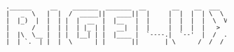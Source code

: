 <p align="center">
<pre>
.______     __    _______  _______  __       __    __  ___   ___
|   _  \   |  |  /  _____||   ____||  |     |  |  |  | \  \ /  /
|  |_)  |  |  | |  |  __  |  |__   |  |     |  |  |  |  \  V  /
|      /   |  | |  | |_ | |   __|  |  |     |  |  |  |   >   <
|  |\  \__ |  | |  |__| | |  |____ |  `----.|  `--'  |  /  .  \
| _| `.__| |__|  \______| |_______||_______| \______/  /__/ \__\
</pre>
</p>

